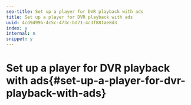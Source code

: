 ```yaml
---
seo-title: Set up a player for DVR playback with ads
title: Set up a player for DVR playback with ads
uuid: 4cd9499b-4c5c-473c-bd71-4c3f881ae8d3
index: y
internal: n
snippet: y
---
```


# Set up a player for DVR playback with ads{#set-up-a-player-for-dvr-playback-with-ads}

